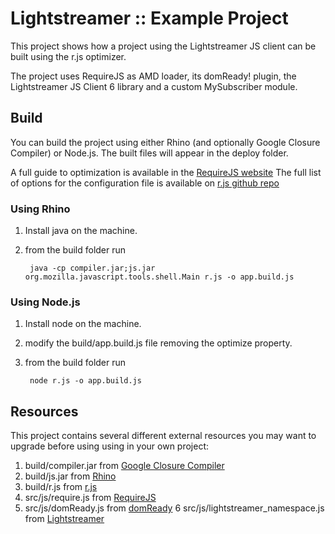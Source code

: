 # Lightstreamer :: Example Project #

This project shows how a project using the Lightstreamer JS client can be built using the r.js optimizer.

The project uses RequireJS as AMD loader, its domReady! plugin, the Lightstreamer JS Client 6 library and a custom MySubscriber module.


## Build ##

You can build the project using either Rhino (and optionally Google Closure Compiler) or Node.js. The built files will appear in the deploy folder.

A full guide to optimization is available in the [RequireJS website](http://requirejs.org/docs/optimization.html)
The full list of options for the configuration file is available on [r.js github repo](https://github.com/jrburke/r.js/blob/master/build/example.build.js)  

### Using Rhino ###

1. Install java on the machine.
2. from the build folder run

        java -cp compiler.jar;js.jar org.mozilla.javascript.tools.shell.Main r.js -o app.build.js

### Using Node.js ###

1. Install node on the machine.
2. modify the build/app.build.js file removing the optimize property.
3. from the build folder run

        node r.js -o app.build.js
        
## Resources ##

This project contains several different external resources you may want to upgrade before using using in your own project:

1. build/compiler.jar from [Google Closure Compiler](https://developers.google.com/closure/compiler/)
2. build/js.jar from [Rhino](https://github.com/mozilla/rhino)
3. build/r.js from [r.js](https://github.com/jrburke/r.js/)
4. src/js/require.js from [RequireJS](https://github.com/jrburke/requirejs)
5. src/js/domReady.js from [domReady](https://github.com/requirejs/domReady)
6  src/js/lightstreamer_namespace.js from [Lightstreamer](http://www.lightstreamer.com/) 

